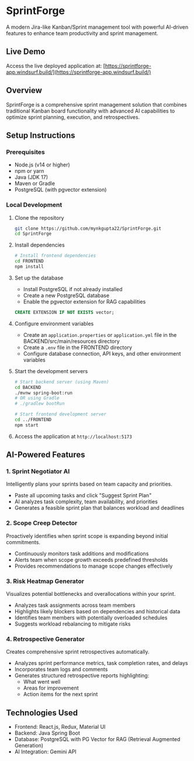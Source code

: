 # SprintForge

A modern Jira-like Kanban/Sprint management tool with powerful AI-driven features to enhance team productivity and sprint management.

## Live Demo

Access the live deployed application at: [https://sprintforge-app.windsurf.build/](https://sprintforge-app.windsurf.build/)

## Overview

SprintForge is a comprehensive sprint management solution that combines traditional Kanban board functionality with advanced AI capabilities to optimize sprint planning, execution, and retrospectives.

## Setup Instructions

### Prerequisites
- Node.js (v14 or higher)
- npm or yarn
- Java (JDK 17)
- Maven or Gradle
- PostgreSQL (with pgvector extension)

### Local Development

1. Clone the repository
   ```bash
   git clone https://github.com/mynkgupta22/SprintForge.git
   cd SprintForge
   ```

2. Install dependencies
   ```bash
   # Install frontend dependencies
   cd FRONTEND
   npm install
   ```

3. Set up the database
   - Install PostgreSQL if not already installed
   - Create a new PostgreSQL database
   - Enable the pgvector extension for RAG capabilities
   ```sql
   CREATE EXTENSION IF NOT EXISTS vector;
   ```

4. Configure environment variables
   - Create an `application.properties` or `application.yml` file in the BACKEND/src/main/resources directory
   - Create a `.env` file in the FRONTEND directory
   - Configure database connection, API keys, and other environment variables

5. Start the development servers
   ```bash
   # Start backend server (using Maven)
   cd BACKEND
   ./mvnw spring-boot:run
   # OR using Gradle
   # ./gradlew bootRun
   
   # Start frontend development server
   cd ../FRONTEND
   npm start
   ```

5. Access the application at `http://localhost:5173`

## AI-Powered Features

### 1. Sprint Negotiator AI
Intelligently plans your sprints based on team capacity and priorities.
- Paste all upcoming tasks and click "Suggest Sprint Plan"
- AI analyzes task complexity, team availability, and priorities
- Generates a feasible sprint plan that balances workload and deadlines

### 2. Scope Creep Detector
Proactively identifies when sprint scope is expanding beyond initial commitments.
- Continuously monitors task additions and modifications
- Alerts team when scope growth exceeds predefined thresholds
- Provides recommendations to manage scope changes effectively

### 3. Risk Heatmap Generator
Visualizes potential bottlenecks and overallocations within your sprint.
- Analyzes task assignments across team members
- Highlights likely blockers based on dependencies and historical data
- Identifies team members with potentially overloaded schedules
- Suggests workload rebalancing to mitigate risks

### 4. Retrospective Generator
Creates comprehensive sprint retrospectives automatically.
- Analyzes sprint performance metrics, task completion rates, and delays
- Incorporates team logs and comments
- Generates structured retrospective reports highlighting:
  - What went well
  - Areas for improvement
  - Action items for the next sprint

## Technologies Used
- Frontend: React.js, Redux, Material UI
- Backend: Java Spring Boot
- Database: PostgreSQL with PG Vector for RAG (Retrieval Augmented Generation)
- AI Integration: Gemini API
